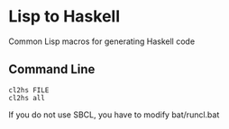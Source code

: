 # Lisp to Haskell
Common Lisp macros for generating Haskell code

## Command Line
    cl2hs FILE
    cl2hs all
If you do not use SBCL, you have to modify bat/runcl.bat

